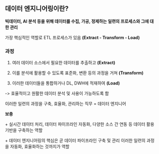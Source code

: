 ## 데이터 엔지니어링이란?

**빅데이터, AI 분석 등을 위해 데이터를 수집, 가공, 정제하는 일련의 프로세스와 그에 대한 관리**

가장 핵심적인 역할로 ETL 프로세스가 있음 **(Extract - Transform - Load)**

### 과정

1. 여러 데이터 소스에서 필요한 데이터를 추출하고 **(Extract)**

2. 이를 분석에 활용할 수 있도록 표준화, 변환 등의 과정을 거쳐 **(Transform)**

3. 이러한 데이터들을 통합하거나 DL, DWH에 적재하여 **(Load)**

-> 효율적이고 원활한 데이터 분석 및 사용이 가능하도록 함

이러한 일련의 과정을 구축, 효율화, 관리하는 직무 = 데이터 엔지니어

**보충**

\+ 실시간 데이터 처리, 데이터 파이프라인 자동화, 다양한 소스 간 연동 등 데이터 활용 기반을 구축하는 역할

\+ 데이터 엔지니어링의 핵심은 곧 데이터 파이프라인 구축 및 관리
이러한 일련의 과정을 자동화, 효율화하는 것까지가 역할
